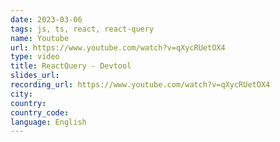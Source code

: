 ```yaml
---
date: 2023-03-06
tags: js, ts, react, react-query
name: Youtube
url: https://www.youtube.com/watch?v=qXycRUetOX4
type: video
title: ReactQuery - Devtool
slides_url:
recording_url: https://www.youtube.com/watch?v=qXycRUetOX4
city:
country:
country_code:
language: English
---
```

